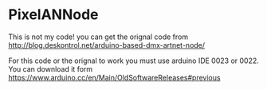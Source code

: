 # PixelANNode


This is not my code! you can get the orignal code from http://blog.deskontrol.net/arduino-based-dmx-artnet-node/

For this code or the orignal to work you must use arduino IDE 0023 or 0022.  You can download it form https://www.arduino.cc/en/Main/OldSoftwareReleases#previous

